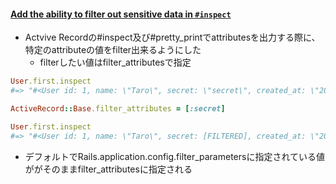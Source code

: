 #### [Add the ability to filter out sensitive data in `#inspect`](https://github.com/rails/rails/pull/33756)

* Actvive Recordの#inspect及び#pretty_printでattributesを出力する際に、特定のattributeの値をfilter出来るようにした
  * filterしたい値はfilter_attributesで指定

```ruby
User.first.inspect
#=> "#<User id: 1, name: \"Taro\", secret: \"secret\", created_at: \"2018-09-07 13:01:28\", updated_at: \"2018-09-07 13:01:28\">"

ActiveRecord::Base.filter_attributes = [:secret]

User.first.inspect
#=> "#<User id: 1, name: \"Taro\", secret: [FILTERED], created_at: \"2018-09-07 13:01:28\", updated_at: \"2018-09-07 13:01:28\">"
```

* デフォルトでRails.application.config.filter_parametersに指定されている値ががそのままfilter_attributesに指定される
